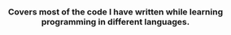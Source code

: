 <div style="text-align: center;">
<h3>Covers most of the code I have written while learning programming in different languages.</h3>
</div>
